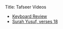 Title: Tafseer Videos

- [Keyboard Review]({filename}/keyboard-review.md)
- [Surah Yusuf, verses 18]({filename}/yusuf18.md)